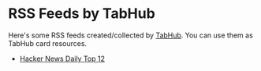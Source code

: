 # RSS Feeds by TabHub

Here's some RSS feeds created/collected by [TabHub](https://tabhub.io/). You can use them as TabHub card resources.

* [Hacker News Daily Top 12](https://github.com/tabhub/rss-feeds/blob/main/data/hn-daily/latest.xml)
